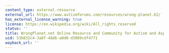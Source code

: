 ```yaml
---
content_type: external-resource
external_url: https://www.autismforums.com/resources/wrong-planet.62/
has_external_license_warning: true
license: https://en.wikipedia.org/wiki/All_rights_reserved
status: ''
title: WrongPlanet.net Online Resource and Community for Autism and Asperger's
uid: 53b832c4-3a8f-48d6-a0d8-d3089cdf4771
wayback_url: ''
---
```

